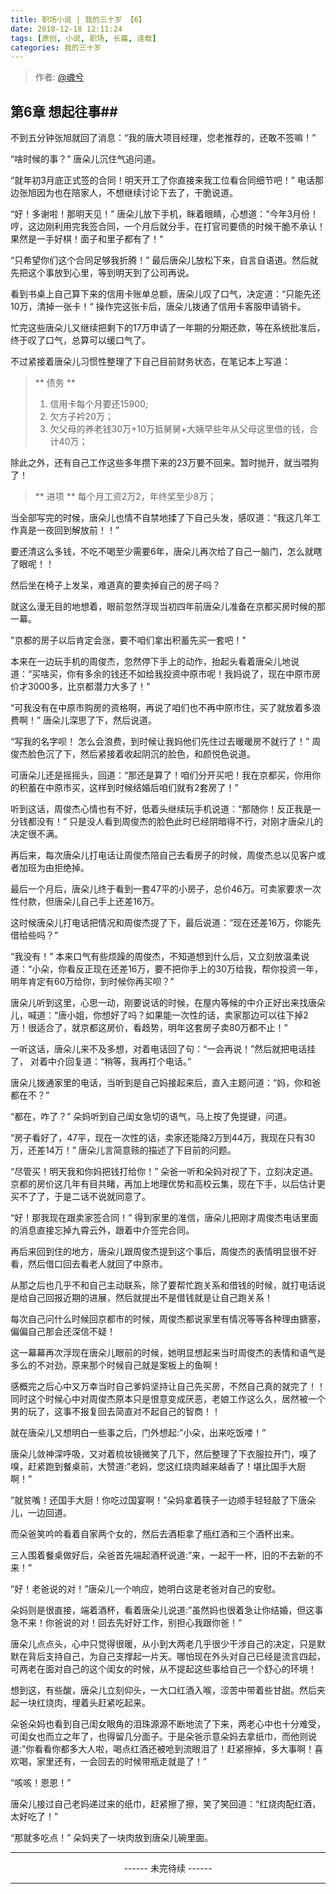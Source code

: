 ```yaml
---
title: 职场小说 | 我的三十岁 【6】
date: 2018-12-18 12:11:24
tags: [原创, 小说, 职场, 长篇, 连载]
categories: 我的三十岁
---
```


> 作者: [@魂兮](http://weibo.com/paigu77)

## 第6章 想起往事##

不到五分钟张旭就回了消息：“我的唐大项目经理，您老推荐的，还敢不签嘛！”

“啥时候的事？” 唐朵儿沉住气追问道。

“就年初3月底正式签的合同！明天开工了你直接来我工位看合同细节吧！” 电话那边张旭因为也在陪家人，不想继续讨论下去了，干脆说道。

“好！多谢啦！那明天见！” 唐朵儿放下手机，眯着眼睛，心想道：“今年3月份！哼，这边刚利用完我签合同，一个月后就分手，在打官司要债的时候干脆不承认！果然是一手好棋！面子和里子都有了！“

“只希望你们这个合同足够我折腾！” 最后唐朵儿放松下来，自言自语道。然后就先把这个事放到心里，等到明天到了公司再说。

看到书桌上自己算下来的信用卡账单总额，唐朵儿叹了口气，决定道：“只能先还10万，清掉一张卡！“  操作完这张卡后，唐朵儿拨通了信用卡客服申请销卡。

忙完这些唐朵儿又继续把剩下的17万申请了一年期的分期还款，等在系统批准后，终于叹了口气，总算可以缓口气了。

不过紧接着唐朵儿习惯性整理了下自己目前财务状态，在笔记本上写道：

> ** 债务 **
> 1. 信用卡每个月要还15900;
> 2. 欠方子衿20万；
> 3. 欠父母的养老钱30万+10万抵舅舅+大姨早些年从父母这里借的钱，合计40万；

除此之外，还有自己工作这些多年攒下来的23万要不回来。暂时抛开，就当喂狗了！

> ** 进项 **
> 每个月工资2万2，年终奖至少8万；

当全部写完的时候，唐朵儿也情不自禁地揉了下自己头发，感叹道：“我这几年工作真是一夜回到解放前！！”  

要还清这么多钱，不吃不喝至少需要6年，唐朵儿再次给了自己一脑门，怎么就瞎了眼呢！！ 

然后坐在椅子上发呆，难道真的要卖掉自己的房子吗？

就这么漫无目的地想着，眼前忽然浮现当初四年前唐朵儿准备在京都买房时候的那一幕。

"京都的房子以后肯定会涨，要不咱们拿出积蓄先买一套吧！"

本来在一边玩手机的周俊杰，忽然停下手上的动作，抬起头看着唐朵儿地说道：“买啥买，你有多余的钱还不如给我投资中原市呢！我妈说了，现在中原市房价才3000多，比京都潜力大多了！”

“可我没有在中原市购房的资格啊，再说了咱们也不再中原市住，买了就放着多浪费啊！” 唐朵儿深思了下，然后说道。

“写我的名字呗！ 怎么会浪费，到时候让我妈他们先住过去暖暖房不就行了！” 周俊杰脸色沉了下，然后紧接着收起阴沉的脸色，和颜悦色说道。

可唐朵儿还是摇摇头，回道：“那还是算了！咱们分开买吧！我在京都买，你用你的积蓄在中原市买，这样到时候结婚后咱们就有2套房了！”

听到这话，周俊杰心情也有不好，低着头继续玩手机说道：“那随你！反正我是一分钱都没有！”  只是没人看到周俊杰的脸色此时已经阴暗得不行，对刚才唐朵儿的决定很不满。

再后来，每次唐朵儿打电话让周俊杰陪自己去看房子的时候，周俊杰总以见客户或者加班为由拒绝掉。

最后一个月后，唐朵儿终于看到一套47平的小房子，总价46万。可卖家要求一次性付款，但唐朵儿自己手上还差16万。

这时候唐朵儿打电话把情况和周俊杰提了下，最后说道：“现在还差16万，你能先借给些吗？”

“我没有！” 本来口气有些烦躁的周俊杰，不知道想到什么后，又立刻放温柔说道：“小朵，你看反正现在还差16万，要不把你手上的30万给我，帮你投资一年，明年肯定有60万给你，到时候你再买呗？”

唐朵儿听到这里，心思一动，刚要说话的时候，在屋内等候的中介正好出来找唐朵儿，喊道：“唐小姐，你想好了吗？如果能一次性的话，卖家那边可以往下掉2万！很适合了，就京都这房价，看趋势，明年这套房子卖80万都不止！”

一听这话，唐朵儿来不及多想，对着电话回了句：“一会再说！”然后就把电话挂了， 对着中介回复道：“稍等，我再打个电话。”

唐朵儿拨通家里的电话，当听到是自己妈接起来后，直入主题问道：“妈，你和爸都在不？”

“都在，咋了？” 朵妈听到自己闺女急切的语气，马上按了免提键，问道。

“房子看好了，47平，现在一次性的话，卖家还能降2万到44万，我现在只有30万，还差14万！” 唐朵儿言简意赅的描述了下目前的问题。

“尽管买！明天我和你妈把钱打给你！” 朵爸一听和朵妈对视了下，立刻决定道。 京都的房价这几年有目共睹，再加上地理优势和高校云集，现在下手，以后估计更买不了了，于是二话不说就同意了。

“好！那我现在跟卖家签合同！” 得到家里的准信，唐朵儿把刚才周俊杰电话里面的消息直接忘掉九霄云外，跟着中介签完合同。

再后来回到住的地方，唐朵儿跟周俊杰提到这个事后，周俊杰的表情明显很不好看，然后借口回去看老人就回了中原市。

从那之后也几乎不和自己主动联系，除了要帮忙跑关系和借钱的时候，就打电话说是给自己回报近期的进展，然后就提出不是借钱就是让自己跑关系！

每次自己问什么时候回京都市的时候，周俊杰都说家里有情况等等各种理由搪塞，偏偏自己那会还深信不疑！

这一幕幕再次浮现在唐朵儿眼前的时候，她明显想起来当时周俊杰的表情和语气是多么的不对劲，原来那个时候自己就是案板上的鱼啊！

感概完之后心中又万幸当时自己爹妈坚持让自己先买房，不然自己真的就完了！！同时这个时候心中对周俊杰原本只是恨意变成厌恶，老娘工作这么久，居然被一个男的玩了，这事不报复回去简直对不起自己的智商！！

就在唐朵儿又想明白一些事之后，门外想起:”小朵，出来吃饭喽！”

唐朵儿敛神深呼吸，又对着梳妆镜微笑了几下，然后整理了下衣服拉开门，嗅了嗅，赶紧跑到餐桌前，大赞道:”老妈，您这红烧肉越来越香了！堪比国手大厨啊！”

”就贫嘴！还国手大厨！你吃过国宴啊！”朵妈拿着筷子一边顺手轻轻敲了下唐朵儿，一边回道。

而朵爸笑吟吟看着自家两个女的，然后去酒柜拿了瓶红酒和三个酒杯出来。

三人围着餐桌做好后，朵爸首先端起酒杯说道:”来，一起干一杯，旧的不去新的不来！”

”好！老爸说的对！”唐朵儿一个响应，她明白这是老爸对自己的安慰。

朵妈则是很直接，端着酒杯，看着唐朵儿说道:”虽然妈也很着急让你结婚，但这事急不来！你爸说的对！回去先好好工作，别担心我跟你爸！”

唐朵儿点点头，心中只觉得很暖，从小到大两老几乎很少干涉自己的决定，只是默默在背后支持自己，为自己支撑起一片天。哪怕现在外头对自己已经是流言四起，可两老在面对自己的这个闺女的时候，从不提起这些事给自己一个舒心的环境！

想到这，有些酸，唐朵儿立刻仰头，一大口红酒入喉，涩苦中带着些甘甜。然后夹起一块红烧肉，埋着头赶紧吃起来。

朵爸朵妈也看到自己闺女眼角的泪珠源源不断地流了下来，两老心中也十分难受，可闺女也而立之年了，也得留几分面子。于是朵爸示意朵妈去拿纸巾，而他则说道:”你看看你都多大人啦，喝点红酒还被呛到流眼泪了！赶紧擦掉，多大事啊！喜欢喝，家里还有，一会回去的时候带瓶走就是了！”

“咳咳！恩恩！”

唐朵儿接过自己老妈递过来的纸巾，赶紧擦了擦，笑了笑回道：“红烧肉配红酒，太好吃了！”

“那就多吃点！” 朵妈夹了一块肉放到唐朵儿碗里面。

---

<center> ------ 未完待续 ------ </center>

---
